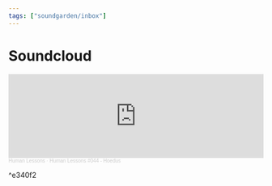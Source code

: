 ```yaml
---
tags: ["soundgarden/inbox"]
---
```

# Soundcloud
<iframe width="100%" height="166" scrolling="no" frameborder="no" allow="autoplay" src="https://w.soundcloud.com/player/?url=https%3A//api.soundcloud.com/tracks/976815082&color=%23ff5500&auto_play=false&hide_related=false&show_comments=true&show_user=true&show_reposts=false&show_teaser=true"></iframe><div style="font-size: 10px; color: #cccccc;line-break: anywhere;word-break: normal;overflow: hidden;white-space: nowrap;text-overflow: ellipsis; font-family: Interstate,Lucida Grande,Lucida Sans Unicode,Lucida Sans,Garuda,Verdana,Tahoma,sans-serif;font-weight: 100;"><a href="https://soundcloud.com/emikaelenahml" title="Human Lessons" target="_blank" style="color: #cccccc; text-decoration: none;">Human Lessons</a> · <a href="https://soundcloud.com/emikaelenahml/human-lessons-044-hoedus" title="Human Lessons #044 - Hoedus" target="_blank" style="color: #cccccc; text-decoration: none;">Human Lessons #044 - Hoedus</a></div>

^e340f2
